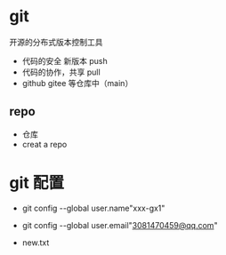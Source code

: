 # git

开源的分布式版本控制工具
- 代码的安全 新版本 push
- 代码的协作，共享 pull
- github gitee 等仓库中（main）

## repo
  - 仓库
  - creat a repo
# git 配置
- git config --global user.name"xxx-gx1"
- git config --global user.email"3081470459@qq.com"

- new.txt